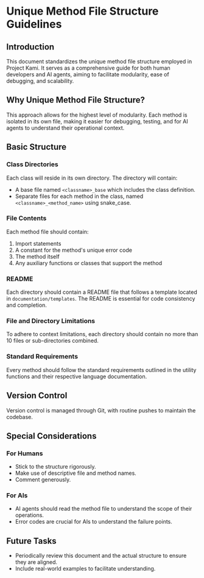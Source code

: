 # Unique Method File Structure Guidelines

## Introduction
This document standardizes the unique method file structure employed in Project Kami. It serves as a comprehensive guide for both human developers and AI agents, aiming to facilitate modularity, ease of debugging, and scalability.

## Why Unique Method File Structure?
This approach allows for the highest level of modularity. Each method is isolated in its own file, making it easier for debugging, testing, and for AI agents to understand their operational context.

## Basic Structure
### Class Directories
Each class will reside in its own directory. The directory will contain:
- A base file named `<classname>_base` which includes the class definition.
- Separate files for each method in the class, named `<classname>_<method_name>` using snake_case.

### File Contents
Each method file should contain:
1. Import statements
2. A constant for the method's unique error code
3. The method itself
4. Any auxiliary functions or classes that support the method

### README
Each directory should contain a README file that follows a template located in `documentation/templates`. The README is essential for code consistency and completion.

### File and Directory Limitations
To adhere to context limitations, each directory should contain no more than 10 files or sub-directories combined.

### Standard Requirements
Every method should follow the standard requirements outlined in the utility functions and their respective language documentation.

## Version Control
Version control is managed through Git, with routine pushes to maintain the codebase.

## Special Considerations

### For Humans
- Stick to the structure rigorously.
- Make use of descriptive file and method names.
- Comment generously.

### For AIs
- AI agents should read the method file to understand the scope of their operations.
- Error codes are crucial for AIs to understand the failure points.

## Future Tasks
- Periodically review this document and the actual structure to ensure they are aligned.
- Include real-world examples to facilitate understanding.
